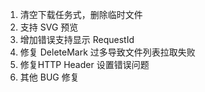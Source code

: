 1. 清空下载任务式，删除临时文件
1. 支持 SVG 预览
1. 增加错误支持显示 RequestId
1. 修复 DeleteMark 过多导致文件列表拉取失败
1. 修复HTTP Header 设置错误问题
1. 其他 BUG 修复
